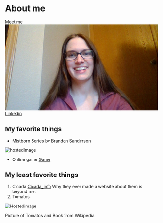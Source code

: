 # About me
Meet me
![localImage](https://github.com/LinGill21/markdown_practice/blob/master/mePic.PNG "LocalPicofMe")
[Linkedin](https://www.linkedin.com/in/lindsay-gillespie-68b620122/)
## My favorite things
* Mistborn Series by Brandon Sanderson

![hostedImage](https://upload.wikimedia.org/wikipedia/en/thumb/4/44/Mistborn-cover.jpg/220px-Mistborn-cover.jpg "Mistborn")

* Online game
[Game](www.chickensmoothie.com)


## My least favorite things
1. Cicada
[Cicada_info](https://www.cicadamania.com/)
Why they ever made a website about them is beyond me.
1. Tomatos

![Hostedimage](https://upload.wikimedia.org/wikipedia/commons/thumb/9/94/Red_Tomatoes_with_PLU_code.jpg/225px-Red_Tomatoes_with_PLU_code.jpg "Tomato")


Picture of Tomatos and Book from Wikipedia
